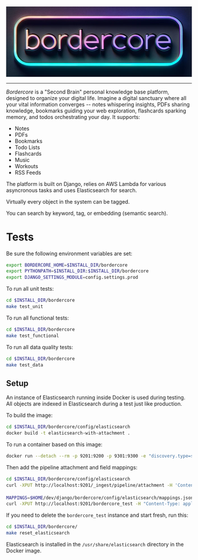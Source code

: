 ![Bordercore Logo](/bordercore/static/img/bordercore-title.png)

---

*Bordercore* is a "Second Brain" personal knowledge base platform, designed to organize your digital life. Imagine a digital sanctuary where all your vital information converges -- notes whispering insights, PDFs sharing knowledge, bookmarks guiding your web exploration, flashcards sparking memory, and todos orchestrating your day. It supports:

- Notes
- PDFs
- Bookmarks
- Todo Lists
- Flashcards
- Music
- Workouts
- RSS Feeds

The platform is built on Django, relies on AWS Lambda for various asyncronous tasks and uses Elasticsearch for search.

Virtually every object in the system can be tagged.

You can search by keyword, tag, or embedding (semantic search).

# Tests

Be sure the following environment variables are set:

```bash
export BORDERCORE_HOME=$INSTALL_DIR/bordercore
export PYTHONPATH=$INSTALL_DIR:$INSTALL_DIR/bordercore
export DJANGO_SETTINGS_MODULE=config.settings.prod
```

To run all unit tests:

```bash
cd $INSTALL_DIR/bordercore
make test_unit
```

To run all functional tests:

```bash
cd $INSTALL_DIR/bordercore
make test_functional
```

To run all data quality tests:

```bash
cd $INSTALL_DIR/bordercore
make test_data
```

## Setup

An instance of Elasticsearch running inside Docker is used during testing. All objects are indexed in Elasticsearch during a test just like production.

To build the image:

```bash
cd $INSTALL_DIR/bordercore/config/elasticsearch
docker build -t elasticsearch-with-attachment .
```

To run a container based on this image:

```bash
docker run --detach --rm -p 9201:9200 -p 9301:9300 -e "discovery.type=single-node" elasticsearch-with-attachment:latest
```

Then add the pipeline attachment and field mappings:

```bash
cd $INSTALL_DIR/bordercore/config/elasticsearch
curl -XPUT http://localhost:9201/_ingest/pipeline/attachment -H 'Content-Type: application/json' -d @ingest_pipeline.json

MAPPINGS=$HOME/dev/django/bordercore/config/elasticsearch/mappings.json
curl -XPUT http://localhost:9201/bordercore_test -H "Content-Type: application/json" -d @$MAPPINGS
```

If you need to delete the `bordercore_test` instance and start fresh, run this:

```bash
cd $INSTALL_DIR/bordercore/
make reset_elasticsearch
```

Elasticsearch is installed in the `/usr/share/elasticsearch` directory in the Docker image.
